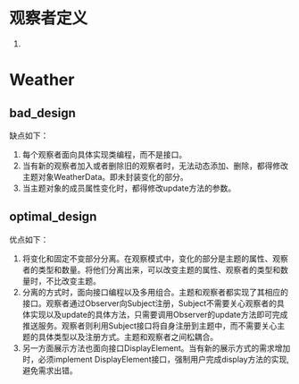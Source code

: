 # 观察者定义
 1. 
 
# Weather
 ## bad_design
   缺点如下：  
   1. 每个观察者面向具体实现类编程，而不是接口。
   2. 当有新的观察者加入或者删除旧的观察者时，无法动态添加、删除，都得修改主题对象WeatherData。即未封装变化的部分。
   3. 当主题对象的成员属性变化时，都得修改update方法的参数。
 ## optimal_design
   优点如下：   
   1. 将变化和固定不变部分分离。在观察模式中，变化的部分是主题的属性、观察者的类型和数量。将他们分离出来，可以改变主题的属性、观察者的类型和数量时，不比改变主题。
   2. 分离的方式时，面向接口编程以及多用组合。主题和观察者都实现了其相应的接口。观察者通过Observer向Subject注册，Subject不需要关心观察者的具体实现以及update的具体方法，只需要调用Observer的update方法即可完成推送服务。观察者则利用Subject接口将自身注册到主题中，而不需要关心主题的具体类型以及注册方式。主题和观察者之间松耦合。  
   3. 另一方面展示方法也面向接口DisplayElement。当有新的展示方式的需求增加时，必须implement DisplayElement接口，强制用户完成display方法的实现,避免需求出错。